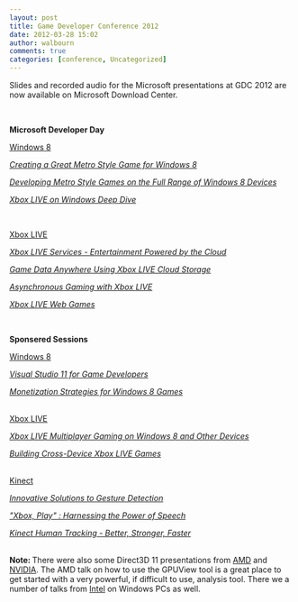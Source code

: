 ```yaml
---
layout: post
title: Game Developer Conference 2012
date: 2012-03-28 15:02
author: walbourn
comments: true
categories: [conference, Uncategorized]
---
```

<p>Slides and recorded audio&nbsp;for the Microsoft presentations at GDC 2012 are now available on Microsoft Download Center.</p>
<p>&nbsp;</p>
<p><strong>Microsoft Developer Day</strong></p>
<p><span style="text-decoration: underline;">Windows 8</span></p>
<p><em><a href="http://www.microsoft.com/download/en/details.aspx?id=29206">Creating a Great Metro Style Game for Windows 8</a></em></p>
<p><em><a href="http://www.microsoft.com/download/en/details.aspx?id=29200">Developing Metro Style Games on the Full Range of Windows 8 Devices</a></em></p>
<p><em><a href="http://www.microsoft.com/download/en/details.aspx?id=29205">Xbox LIVE on Windows Deep Dive</a></em></p>
<p>&nbsp;</p>
<p><span style="text-decoration: underline;">Xbox LIVE</span></p>
<p><em><a href="http://www.microsoft.com/download/en/details.aspx?id=29202">Xbox LIVE Services - Entertainment Powered by the Cloud</a></em></p>
<p><em><a href="http://www.microsoft.com/download/en/details.aspx?id=29203">Game Data Anywhere Using Xbox LIVE Cloud Storage</a></em></p>
<p><em><a href="http://www.microsoft.com/download/en/details.aspx?id=29197">Asynchronous Gaming with Xbox LIVE</a></em></p>
<p><em><a href="http://www.microsoft.com/download/en/details.aspx?id=29198">Xbox LIVE Web Games</a></em><em></em></p>
<p>&nbsp;</p>
<p><strong>Sponsered Sessions</strong></p>
<p><span style="text-decoration: underline;">Windows 8</span></p>
<p><em><a href="http://www.microsoft.com/download/en/details.aspx?id=29199">Visual Studio 11 for Game Developers</a></em></p>
<p><em><a href="http://www.microsoft.com/download/en/details.aspx?id=29204">Monetization Strategies for Windows 8 Games</a></em></p>
<p><br /><span style="text-decoration: underline;">Xbox LIVE</span></p>
<p><em><a href="http://www.microsoft.com/download/en/details.aspx?id=29195">Xbox LIVE Multiplayer Gaming on Windows 8 and Other Devices</a></em></p>
<p><em><a href="http://www.microsoft.com/download/en/details.aspx?id=29201">Building Cross-Device Xbox LIVE Games</a></em><strong></strong></p>
<p><br /><span style="text-decoration: underline;">Kinect</span></p>
<p><em><a href="http://www.microsoft.com/download/en/details.aspx?id=29196">Innovative Solutions to Gesture Detection</a></em></p>
<p><em><a href="http://www.microsoft.com/download/en/details.aspx?id=29207">"Xbox, Play" : Harnessing the Power of Speech</a> </em></p>
<p><em><a href="http://www.microsoft.com/download/en/details.aspx?id=29208">Kinect Human Tracking - Better, Stronger, Faster</a></em></p>
<p><br /><strong>Note: </strong>There were also some Direct3D 11 presentations from <a href="http://developer.amd.com/documentation/presentations/Pages/default.aspx">AMD</a>&nbsp;and <a href="http://developer.nvidia.com/gdc-2012">NVIDIA</a>. The AMD talk on how to use the GPUView tool is a great place to get started with a very powerful, if difficult to use, analysis tool. There we a number of talks from <a href="http://software.intel.com/en-us/articles/gdc-2012-event/">Intel</a> on Windows PCs as well.</p>
